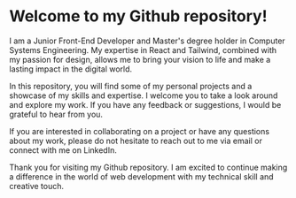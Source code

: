 # Welcome to my Github repository!

I am a Junior Front-End Developer and Master's degree holder in Computer Systems Engineering. My expertise in React and Tailwind, combined with my passion for design, allows me to bring your vision to life and make a lasting impact in the digital world.

In this repository, you will find some of my personal projects and a showcase of my skills and expertise. I welcome you to take a look around and explore my work. If you have any feedback or suggestions, I would be grateful to hear from you.

If you are interested in collaborating on a project or have any questions about my work, please do not hesitate to reach out to me via email or connect with me on LinkedIn.

Thank you for visiting my Github repository. I am excited to continue making a difference in the world of web development with my technical skill and creative touch.
<!---
IssamAth/IssamAth is a ✨ special ✨ repository because its `README.md` (this file) appears on your GitHub profile.
You can click the Preview link to take a look at your changes.
--->
